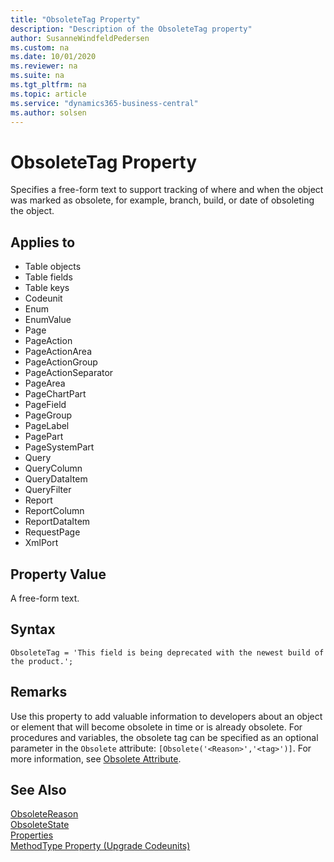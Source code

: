 ```yaml
---
title: "ObsoleteTag Property"
description: "Description of the ObsoleteTag property"
author: SusanneWindfeldPedersen
ms.custom: na
ms.date: 10/01/2020
ms.reviewer: na
ms.suite: na
ms.tgt_pltfrm: na
ms.topic: article
ms.service: "dynamics365-business-central"
ms.author: solsen
---
```


# ObsoleteTag Property

Specifies a free-form text to support tracking of where and when the object was marked as obsolete, for example, branch, build, or date of obsoleting the object.

## Applies to  

- Table objects
- Table fields
- Table keys
- Codeunit
- Enum
- EnumValue
- Page
- PageAction
- PageActionArea
- PageActionGroup
- PageActionSeparator
- PageArea
- PageChartPart
- PageField
- PageGroup
- PageLabel
- PagePart
- PageSystemPart
- Query
- QueryColumn
- QueryDataItem
- QueryFilter
- Report
- ReportColumn
- ReportDataItem
- RequestPage
- XmlPort
  
## Property Value  

A free-form text.

## Syntax

```AL
ObsoleteTag = 'This field is being deprecated with the newest build of the product.';
```

## Remarks

Use this property to add valuable information to developers about an object or element that will become obsolete in time or is already obsolete. For procedures and variables, the obsolete tag can be specified as an optional parameter in the `Obsolete` attribute: `[Obsolete('<Reason>','<tag>')]`. For more information, see [Obsolete Attribute](../methods/devenv-obsolete-attribute.md).

## See Also  

[ObsoleteReason](devenv-obsoletereason-property.md)  
[ObsoleteState](devenv-obsoletestate-property.md)  
[Properties](devenv-properties.md)  
[MethodType Property (Upgrade Codeunits)](../devenv-methodtype-property-upgrade-codeunits.md)  
